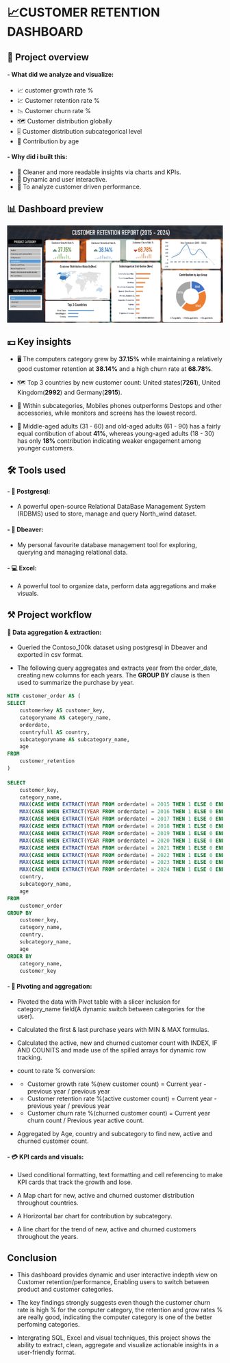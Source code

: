 # 📈CUSTOMER RETENTION DASHBOARD

## 📌 Project overview

#### - What did we analyze and visualize:

- 📈 customer growth rate %
- 💹 Customer retention rate %
- 📉 Customer churn rate %
- 🗺️ Customer distribution globally
- 🎚️ Customer distribution subcategorical level
- 🧓 Contribution by age

#### - Why did i built this:

- 🧹 Cleaner and more readable insights via charts and KPIs.
- 🤖 Dynamic and user interactive.
- 🛃 To analyze customer driven performance.

## 📊 Dashboard preview
![retention dashboard](retention_dashboard.png)

## 💴 Key insights

- 🖥️ The computers category grew by **37.15%** while maintaining a relatively good customer retention at **38.14%** and a high churn rate at **68.78%**.

- 🗺️ Top 3 countries by new customer count: United states(**7261**), United Kingdom(**2992**) and Germany(**2915**).

- 👥 Within subcategories, Mobiles phones outperforms Destops and other accessories, while monitors and screens has the lowest record.

- 🧓 Middle-aged adults (31 - 60) and old-aged adults (61 - 90) has a fairly equal contibution of about **41%**, whereas young-aged adults (18 - 30) has only **18%** contribution indicating weaker engagement among younger customers.

## 🛠️ Tools used

#### - 🐘 Postgresql:
- A powerful open-source Relational DataBase Management System (RDBMS) used to store, manage and query North_wind dataset.

#### - 🦫 Dbeaver:
- My personal favourite database management tool for exploring, querying and managing relational data.

#### - 💻 Excel:
- A powerful tool to organize data, perform data aggregations and make visuals.

## ⚒️ Project workflow

#### 💉 Data aggregation & extraction:

- Queried the Contoso_100k dataset using postgresql in Dbeaver and exported in csv format.

- The following query aggregates and extracts year from the order_date, creating new columns for each years. The **GROUP BY** clause is then used to summarize the purchase by year.

```sql
WITH customer_order AS (
SELECT
	customerkey AS customer_key,
	categoryname AS category_name,
	orderdate,
	countryfull AS country,
	subcategoryname AS subcategory_name,
	age
FROM
	customer_retention
)

SELECT
	customer_key,
	category_name,
	MAX(CASE WHEN EXTRACT(YEAR FROM orderdate) = 2015 THEN 1 ELSE 0 END) AS order_2015,
	MAX(CASE WHEN EXTRACT(YEAR FROM orderdate) = 2016 THEN 1 ELSE 0 END) AS order_2016,
	MAX(CASE WHEN EXTRACT(YEAR FROM orderdate) = 2017 THEN 1 ELSE 0 END) AS order_2017,
	MAX(CASE WHEN EXTRACT(YEAR FROM orderdate) = 2018 THEN 1 ELSE 0 END) AS order_2018,
	MAX(CASE WHEN EXTRACT(YEAR FROM orderdate) = 2019 THEN 1 ELSE 0 END) AS order_2019,
	MAX(CASE WHEN EXTRACT(YEAR FROM orderdate) = 2020 THEN 1 ELSE 0 END) AS order_2020,
	MAX(CASE WHEN EXTRACT(YEAR FROM orderdate) = 2021 THEN 1 ELSE 0 END) AS order_2021,
	MAX(CASE WHEN EXTRACT(YEAR FROM orderdate) = 2022 THEN 1 ELSE 0 END) AS order_2022,
	MAX(CASE WHEN EXTRACT(YEAR FROM orderdate) = 2023 THEN 1 ELSE 0 END) AS order_2023,
	MAX(CASE WHEN EXTRACT(YEAR FROM orderdate) = 2024 THEN 1 ELSE 0 END) AS order_2024,
	country,
	subcategory_name,
	age
FROM
	customer_order
GROUP BY
	customer_key,
	category_name,
	country,
	subcategory_name,
	age
ORDER BY
	category_name,
	customer_key
```

#### - 📍 Pivoting and aggregation:
 
 - Pivoted the data with Pivot table with a slicer inclusion for category_name field(A dynamic switch between categories for the user).

 - Calculated the first & last purchase years with MIN & MAX formulas.

 - Calculated the active, new and churned customer count with INDEX, IF AND COUNITS and made use of the spilled arrays for dynamic row tracking.

 - count to rate % conversion:

-  - Customer growth rate %(new customer count) = Current year - previous year / previous year
- - Customer retention rate %(active customer count) = Current year - previous year / previous year
- - Customer churn rate %(churned customer count) = Current year churn count / Previous year active count.

- Aggregated by Age, country and subcategory to find new, active and churned customer count.

#### - 💳 KPI cards and visuals:

- Used conditional formatting, text formatting and cell referencing to make KPI cards that track the growth and lose.

- A Map chart for new, active and churned customer distribution throughout countries.

- A Horizontal bar chart for contribution by subcategory.

- A line chart for the trend of new, active and churned customers throughout the years.

## Conclusion

- This dashboard provides dynamic and user interactive indepth view on Customer retention/performance, Enabling users to switch between product and customer categories.

- The key findings strongly suggests even though the customer churn rate is high % for the computer category, the retention and grow rates % are really good, indicating the computer category is one of the better perfoming categories.

- Intergrating SQL, Excel and visual techniques, this project shows the ability to extract, clean, aggregate and visualize actionable insights in a user-friendly format.